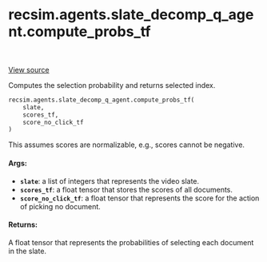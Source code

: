 <div itemscope itemtype="http://developers.google.com/ReferenceObject">
<meta itemprop="name" content="recsim.agents.slate_decomp_q_agent.compute_probs_tf" />
<meta itemprop="path" content="Stable" />
</div>

# recsim.agents.slate_decomp_q_agent.compute_probs_tf

<table class="tfo-notebook-buttons tfo-api" align="left">
</table>

<a target="_blank" href="https://github.com/google-research/recsim/tree/master/recsim//agents/slate_decomp_q_agent.py">View
source</a>

Computes the selection probability and returns selected index.

```python
recsim.agents.slate_decomp_q_agent.compute_probs_tf(
    slate,
    scores_tf,
    score_no_click_tf
)
```

<!-- Placeholder for "Used in" -->

This assumes scores are normalizable, e.g., scores cannot be negative.

#### Args:

*   <b>`slate`</b>: a list of integers that represents the video slate.
*   <b>`scores_tf`</b>: a float tensor that stores the scores of all documents.
*   <b>`score_no_click_tf`</b>: a float tensor that represents the score for the
    action of picking no document.

#### Returns:

A float tensor that represents the probabilities of selecting each document in
the slate.
